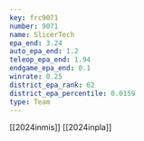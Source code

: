 ```yaml
---
key: frc9071
number: 9071
name: SlicerTech
epa_end: 3.24
auto_epa_end: 1.2
teleop_epa_end: 1.94
endgame_epa_end: 0.1
winrate: 0.25
district_epa_rank: 62
district_epa_percentile: 0.0159
type: Team
---
```

[[2024inmis]]
[[2024inpla]]
